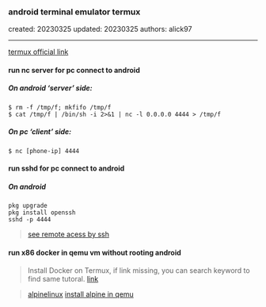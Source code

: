 ### android terminal emulator termux

created: 20230325 updated: 20230325 authors: alick97

---
[termux official link](https://termux.dev/en/)

#### run nc server for pc connect to android
##### On android ‘server’ side:
```
$ rm -f /tmp/f; mkfifo /tmp/f
$ cat /tmp/f | /bin/sh -i 2>&1 | nc -l 0.0.0.0 4444 > /tmp/f
```
##### On pc ‘client’ side:
```
$ nc [phone-ip] 4444
```

#### run sshd for pc connect to android
##### On android
```
pkg upgrade
pkg install openssh
sshd -p 4444
```
> [see remote acess by ssh](https://wiki.termux.com/wiki/Remote_Access#SSH)

#### run x86 docker in qemu vm without rooting android
> Install Docker on Termux, if link missing, you can search keyword to find same tutoral. [link](https://gist.github.com/oofnikj/e79aef095cd08756f7f26ed244355d62)

> [alpinelinux](https://wiki.alpinelinux.org/wiki/Configure_Networking)
> [install alpine in qemu](https://wiki.alpinelinux.org/wiki/Install_Alpine_in_QEMU)

